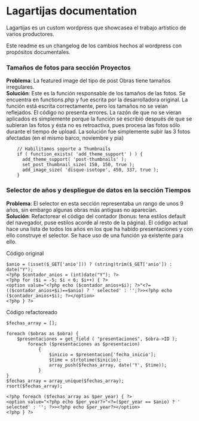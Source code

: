 # Lagartijas documentation

Lagartijas es un custom wordpress que showcasea el trabajo artístico de varios productores.

Este readme es un changelog de los cambios hechos al wordpress con propósitos documentales.

### Tamaños de fotos para sección Proyectos

**Problema**: La featured image del tipo de post Obras tiene tamaños irregulares.  
**Solución**: Este es la función responsable de los tamaños de las fotos. Se encuentra en functions.php y fue escrita por la desarrolladora original. La función está escrita correctamente, pero los tamaños no se veían reflejados. El código no presenta errores. La razón de que no se vieran aplicados es simplemente porque la función se escribió después de que se subieran las fotos y ésta no es retroactiva, pues procesa las fotos sólo durante el tiempo de upload. La solución fue simplemente subir las 3 fotos afectadas (en el mismo barco, noviembre y pia)

```
	// Habilitamos soporte a Thumbnails
	if ( function_exists( 'add_theme_support' ) ) {
	  add_theme_support( 'post-thumbnails' );
	  set_post_thumbnail_size( 150, 150, true );
	  add_image_size( 'disque-isotope', 450, 337, true );
	}
```

### Selector de años y despliegue de datos en la sección Tiempos

**Problema**: El selector en esta sección representaba un rango de unos 9 años, sin embargo algunas obras más antiguas no aparecían.  
**Solución**: Refactorear el código del contador (bonus: tena estilos default del navegador, puse estilos acorde al resto de la página).
El código actual hace una lista de todos los años en los que ha habido presentaciones y con ello construye el selector. Se hace uso de una función ya existente para ello.


Código original

```
$anio = (isset($_GET['anio'])) ? (string)trim($_GET['anio']) : date("Y");
<?php $contador_anios = (int)date("Y"); ?>
<?php for ($i = -5; $i < 6; $i++) { ?>
<option value="<?php echo ($contador_anios+$i); ?>"<?=(($contador_anios+$i)==$anio) ? ' selected' : '';?>><?php echo ($contador_anios+$i); ?></option>
<?php } ?>
```

Código refactoreado
```
$fechas_array = [];

foreach ($obras as $obra) {
	$presentaciones = get_field ( "presentaciones", $obra->ID );
		foreach ($presentaciones as $presentacion)
			{
				$inicio = $presentacion['fecha_inicio'];
				$time = strtotime($inicio);
				array_push($fechas_array, date('Y', $time));
			}
}
$fechas_array = array_unique($fechas_array);
rsort($fechas_array);

<?php foreach ($fechas_array as $per_year) { ?>
<option value="<?php echo $per_year?>"<?=($per_year == $anio) ? ' selected' : ''; ?>><?php echo $per_year?></option>
<?php } ?>
```
